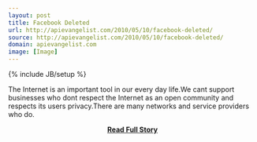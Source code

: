 ```yaml
---
layout: post
title: Facebook Deleted
url: http://apievangelist.com/2010/05/10/facebook-deleted/
source: http://apievangelist.com/2010/05/10/facebook-deleted/
domain: apievangelist.com
image: [Image]
---
```

{% include JB/setup %}<p>The Internet is an important tool in our every day life.We cant support businesses who dont respect the Internet as an open community and respects its users privacy.There are many networks and service providers who do.</p>
<center><p><a href="http://apievangelist.com/2010/05/10/facebook-deleted/" style='padding:25px; font-sze:18px; font-weight: bold;'>Read Full Story</a></p></center>
